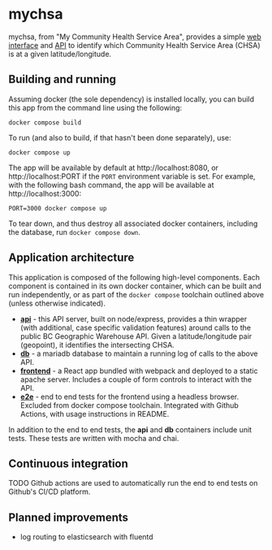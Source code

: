# mychsa

mychsa, from "My Community Health Service Area", provides a simple [web
interface](/frontend) and [API](/api) to identify which Community Health Service Area (CHSA)
is at a given latitude/longitude.

## Building and running

Assuming docker (the sole dependency) is installed locally, you can
build this app from the command line using the following:

    docker compose build

To run (and also to build, if that hasn't been done separately), use:

    docker compose up

The app will be available by default at http://localhost:8080, or http://localhost:PORT if the `PORT` environment variable is set. For example, with the following bash command, the app will be available at http://localhost:3000:

    PORT=3000 docker compose up

To tear down, and thus destroy all associated docker containers,
including the database, run `docker compose down`.

## Application architecture

This application is composed of the following high-level components. Each component
is contained in its own docker container, which can be built and run
independently, or as part of the `docker compose` toolchain outlined above (unless otherwise indicated).

 - [**api**](/api) - this API server, built on node/express, provides a thin wrapper
  (with additional, case specific validation features) around calls to the public BC Geographic Warehouse API. Given a latitude/longitude pair (geopoint), it identifies the intersecting CHSA.
 - [**db**](/db) - a mariadb database to maintain a running log of calls to the above API.
 - [**frontend**](/frontend) - a React app bundled with webpack and deployed to a static apache server. Includes a couple of form controls to interact with the API.
 - [**e2e**](/e2e) - end to end tests for the frontend using a headless browser. Excluded from docker compose toolchain. Integrated with Github Actions, with usage instructions in README.

In addition to the end to end tests, the **api** and **db** containers include 
unit tests. These tests are written with mocha and chai.

## Continuous integration

TODO Github actions are used to automatically run the end to end tests on Github's CI/CD platform.

## Planned improvements

 - log routing to elasticsearch with fluentd